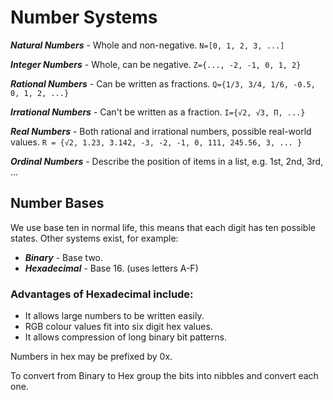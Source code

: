 # Number Systems

***Natural Numbers*** - Whole and non-negative. `N=[0, 1, 2, 3, ...]`

***Integer Numbers*** - Whole, can be negative. `Z={..., -2, -1, 0, 1, 2}`

***Rational Numbers*** - Can be written as fractions. `Q={1/3, 3/4, 1/6, -0.5, 0, 1, 2, ...}`

***Irrational Numbers*** - Can't be written as a fraction.  `I={√2, √3, Π, ...}`

***Real Numbers*** - Both rational and irrational numbers, possible real-world values. `R = {√2, 1.23, 3.142, -3, -2, -1, 0, 111, 245.56, 3, ... }`

***Ordinal Numbers*** - Describe the position of items in a list, e.g. 1st, 2nd, 3rd, ...


## Number Bases
We use base ten in normal life, this means that each digit has ten possible states.  Other systems exist, for example:
- ***Binary*** - Base two.
- ***Hexadecimal*** - Base 16. (uses letters A-F)

### Advantages of Hexadecimal include:
- It allows large numbers to be written easily.
- RGB colour values fit into six digit hex values.
- It allows compression of long binary bit patterns.

Numbers in hex may be prefixed by 0x.

To convert from Binary to Hex group the bits into nibbles and convert each one.